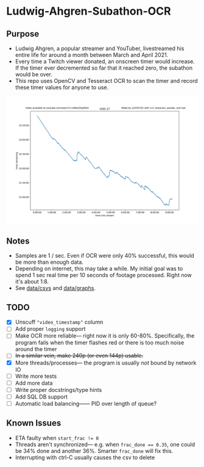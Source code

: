 # Ludwig-Ahgren-Subathon-OCR

## Purpose
* Ludwig Ahgren, a popular streamer and YouTuber, livestreamed his entire life for around a month between March and April 2021.
* Every time a Twitch viewer donated, an onscreen timer would increase. If the timer ever decremented so far that it reached zero, the subathon would be over.
* This repo uses OpenCV and Tesseract OCR to scan the timer and record these timer values for anyone to use.
 
![27.png](data/graphs/27.png)

## Notes
* Samples are 1 / sec. Even if OCR were only 40% successful, this would be more than enough data.
* Depending on internet, this may take a while. My initial goal was to spend 1 sec real time per 10 seconds of footage processed. Right now it's about 1:8.
* See [data/csvs](data/csvs) and [data/graphs](data/graphs).

## TODO
* [x] Unscuff `"video_timestamp"` column
* [ ] Add proper `logging` support
* [ ] Make OCR more reliable— right now it is only 60-80%. Specifically, the program fails when the timer flashes red or there is too much noise around the timer
* [ ] ~~In a similar vein, make 240p (or even 144p) usable.~~
* [x] More threads/processes— the program is usually *not* bound by network IO
* [ ] Write more tests
* [ ] Add more data
* [ ] Write proper docstrings/type hints
* [ ] Add SQL DB support
* [ ] Automatic load balancing—— PID over length of queue?

## Known Issues
* ETA faulty when `start_frac != 0`
* Threads aren't synchronized— e.g. when `frac_done == 0.35`, one could be 34% done and another 36%. Smarter `frac_done` will fix this.
* Interrupting with ctrl-C usually causes the csv to delete

